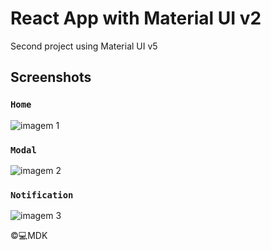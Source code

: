# React App with Material UI v2

Second project using Material UI v5

## Screenshots

### `Home`
![imagem 1](https://user-images.githubusercontent.com/33373038/196041861-a80880e0-b547-461d-be50-0c9471a80178.png)

 
### `Modal`
![imagem 2](https://user-images.githubusercontent.com/33373038/196041871-bc752962-69fd-4dd4-a72d-3f949d6ac339.png)

 
### `Notification`
![imagem 3](https://user-images.githubusercontent.com/33373038/196041882-e9a17e71-cd3f-49a6-9982-0eb58dc41749.png)

©💻MDK
